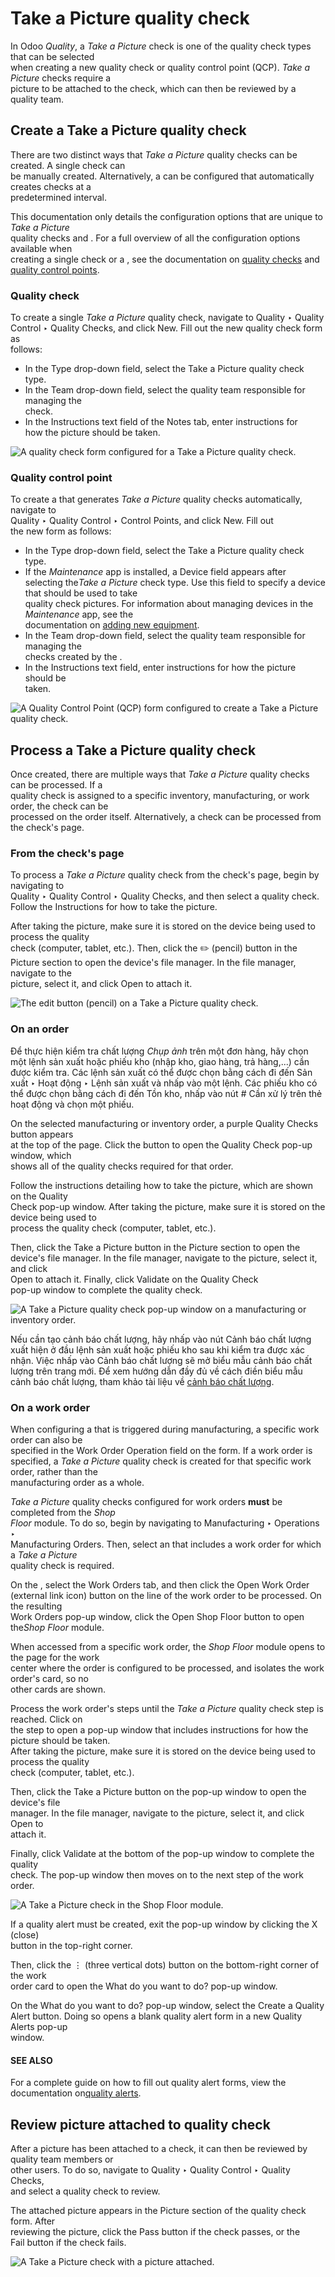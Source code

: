 # Take a Picture quality check

In Odoo _Quality_, a _Take a Picture_ check is one of the quality check types that can be selected\
when creating a new quality check or quality control point (QCP). _Take a Picture_ checks require a\
picture to be attached to the check, which can then be reviewed by a quality team.

## Create a Take a Picture quality check

There are two distinct ways that _Take a Picture_ quality checks can be created. A single check can\
be manually created. Alternatively, a can be configured that automatically creates checks at a\
predetermined interval.

This documentation only details the configuration options that are unique to _Take a Picture_\
quality checks and . For a full overview of all the configuration options available when\
creating a single check or a , see the documentation on [quality checks](../quality_management/quality_checks.md#quality-quality-management-quality-checks) and [quality control points](../quality_management/quality_control_points.md#quality-quality-management-quality-control-points).

### Quality check

To create a single _Take a Picture_ quality check, navigate to Quality ‣ Quality\
Control ‣ Quality Checks, and click New. Fill out the new quality check form as\
follows:

* In the Type drop-down field, select the Take a Picture quality check type.
* In the Team drop-down field, select the quality team responsible for managing the\
  check.
* In the Instructions text field of the Notes tab, enter instructions for\
  how the picture should be taken.

![A quality check form configured for a Take a Picture quality check.](../../../../_images/picture-check-form.png)

### Quality control point

To create a that generates _Take a Picture_ quality checks automatically, navigate to\
Quality ‣ Quality Control ‣ Control Points, and click New. Fill out\
the new form as follows:

* In the Type drop-down field, select the Take a Picture quality check type.
* If the _Maintenance_ app is installed, a Device field appears after selecting th&#x65;_&#x54;ake a Picture_ check type. Use this field to specify a device that should be used to take\
  quality check pictures. For information about managing devices in the _Maintenance_ app, see the\
  documentation on [adding new equipment](../../maintenance/add_new_equipment.md#maintenance-equipment-management-add-new-equipment).
* In the Team drop-down field, select the quality team responsible for managing the\
  checks created by the .
* In the Instructions text field, enter instructions for how the picture should be\
  taken.

![A Quality Control Point (QCP) form configured to create a Take a Picture quality check.](../../../../_images/picture-qcp-form.png)

## Process a Take a Picture quality check

Once created, there are multiple ways that _Take a Picture_ quality checks can be processed. If a\
quality check is assigned to a specific inventory, manufacturing, or work order, the check can be\
processed on the order itself. Alternatively, a check can be processed from the check's page.

### From the check's page

To process a _Take a Picture_ quality check from the check's page, begin by navigating to\
Quality ‣ Quality Control ‣ Quality Checks, and then select a quality check.\
Follow the Instructions for how to take the picture.

After taking the picture, make sure it is stored on the device being used to process the quality\
check (computer, tablet, etc.). Then, click the ✏️ (pencil) button in the\
Picture section to open the device's file manager. In the file manager, navigate to the\
picture, select it, and click Open to attach it.

![The edit button (pencil) on a Take a Picture quality check.](../../../../_images/picture-edit-button.png)

### On an order

Để thực hiện kiểm tra chất lượng _Chụp ảnh_ trên một đơn hàng, hãy chọn một lệnh sản xuất hoặc phiếu kho (nhập kho, giao hàng, trả hàng,...) cần được kiểm tra. Các lệnh sản xuất có thể được chọn bằng cách đi đến Sản xuất ‣ Hoạt động ‣ Lệnh sản xuất và nhấp vào một lệnh. Các phiếu kho có thể được chọn bằng cách đi đến Tồn kho, nhấp vào nút # Cần xử lý trên thẻ hoạt động và chọn một phiếu.

On the selected manufacturing or inventory order, a purple Quality Checks button appears\
at the top of the page. Click the button to open the Quality Check pop-up window, which\
shows all of the quality checks required for that order.

Follow the instructions detailing how to take the picture, which are shown on the Quality\
Check pop-up window. After taking the picture, make sure it is stored on the device being used to\
process the quality check (computer, tablet, etc.).

Then, click the Take a Picture button in the Picture section to open the\
device's file manager. In the file manager, navigate to the picture, select it, and click\
Open to attach it. Finally, click Validate on the Quality Check\
pop-up window to complete the quality check.

![A Take a Picture quality check pop-up window on a manufacturing or inventory order.](../../../../_images/picture-check-pop-up.png)

Nếu cần tạo cảnh báo chất lượng, hãy nhấp vào nút Cảnh báo chất lượng xuất hiện ở đầu lệnh sản xuất hoặc phiếu kho sau khi kiểm tra được xác nhận. Việc nhấp vào Cảnh báo chất lượng sẽ mở biểu mẫu cảnh báo chất lượng trên trang mới. Để xem hướng dẫn đầy đủ về cách điền biểu mẫu cảnh báo chất lượng, tham khảo tài liệu về [cảnh báo chất lượng](../quality_management/quality_alerts.md#quality-quality-management-quality-alerts).

### On a work order

When configuring a that is triggered during manufacturing, a specific work order can also be\
specified in the Work Order Operation field on the form. If a work order is\
specified, a _Take a Picture_ quality check is created for that specific work order, rather than the\
manufacturing order as a whole.

_Take a Picture_ quality checks configured for work orders **must** be completed from the _Shop_\
_Floor_ module. To do so, begin by navigating to Manufacturing ‣ Operations ‣\
Manufacturing Orders. Then, select an that includes a work order for which a _Take a Picture_\
quality check is required.

On the , select the Work Orders tab, and then click the Open Work Order\
(external link icon) button on the line of the work order to be processed. On the resulting\
Work Orders pop-up window, click the Open Shop Floor button to open th&#x65;_&#x53;hop Floor_ module.

When accessed from a specific work order, the _Shop Floor_ module opens to the page for the work\
center where the order is configured to be processed, and isolates the work order's card, so no\
other cards are shown.

Process the work order's steps until the _Take a Picture_ quality check step is reached. Click on\
the step to open a pop-up window that includes instructions for how the picture should be taken.\
After taking the picture, make sure it is stored on the device being used to process the quality\
check (computer, tablet, etc.).

Then, click the Take a Picture button on the pop-up window to open the device's file\
manager. In the file manager, navigate to the picture, select it, and click Open to\
attach it.

Finally, click Validate at the bottom of the pop-up window to complete the quality\
check. The pop-up window then moves on to the next step of the work order.

![A Take a Picture check in the Shop Floor module.](../../../../_images/picture-check-shop-floor.png)

If a quality alert must be created, exit the pop-up window by clicking the X (close)\
button in the top-right corner.

Then, click the ⋮ (three vertical dots) button on the bottom-right corner of the work\
order card to open the What do you want to do? pop-up window.

On the What do you want to do? pop-up window, select the Create a Quality\
Alert button. Doing so opens a blank quality alert form in a new Quality Alerts pop-up\
window.

#### SEE ALSO

For a complete guide on how to fill out quality alert forms, view the documentation on[quality alerts](../quality_management/quality_alerts.md).

## Review picture attached to quality check

After a picture has been attached to a check, it can then be reviewed by quality team members or\
other users. To do so, navigate to Quality ‣ Quality Control ‣ Quality Checks,\
and select a quality check to review.

The attached picture appears in the Picture section of the quality check form. After\
reviewing the picture, click the Pass button if the check passes, or the\
Fail button if the check fails.

![A Take a Picture check with a picture attached.](../../../../_images/review-picture-check.png)
